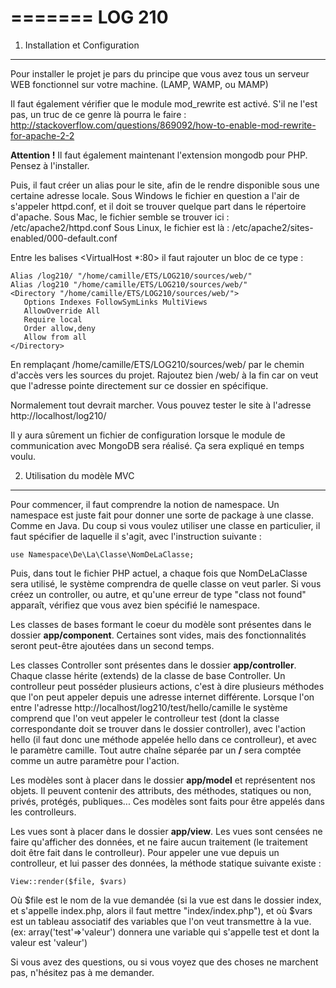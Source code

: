 =======
LOG 210
=======

1) Installation et Configuration
--------------------------------

Pour installer le projet je pars du principe que vous avez tous un serveur WEB
fonctionnel sur votre machine. (LAMP, WAMP, ou MAMP)

Il faut également vérifier que le module mod_rewrite est activé. S'il ne l'est
pas, un truc de ce genre là pourra le faire :
http://stackoverflow.com/questions/869092/how-to-enable-mod-rewrite-for-apache-2-2

**Attention !** Il faut également maintenant l'extension mongodb pour PHP.
Pensez à l'installer.

Puis, il faut créer un alias pour le site, afin de le rendre disponible sous une
certaine adresse locale.
Sous Windows le fichier en question a l'air de s'appeler httpd.conf, et il doit
se trouver quelque part dans le répertoire d'apache.
Sous Mac, le fichier semble se trouver ici : /etc/apache2/httpd.conf
Sous Linux, le fichier est là : /etc/apache2/sites-enabled/000-default.conf

Entre les balises <VirtualHost *:80> il faut rajouter un bloc de ce type :

    Alias /log210/ "/home/camille/ETS/LOG210/sources/web/"
    Alias /log210 "/home/camille/ETS/LOG210/sources/web/"
    <Directory "/home/camille/ETS/LOG210/sources/web/">
       Options Indexes FollowSymLinks MultiViews
       AllowOverride All
       Require local
       Order allow,deny
       Allow from all
    </Directory>

En remplaçant /home/camille/ETS/LOG210/sources/web/ par le chemin d'accès vers
les sources du projet. Rajoutez bien /web/ à la fin car on veut que l'adresse
pointe directement sur ce dossier en spécifique.

Normalement tout devrait marcher. Vous pouvez tester le site à l'adresse
http://localhost/log210/

Il y aura sûrement un fichier de configuration lorsque le module de
communication avec MongoDB sera réalisé. Ça sera expliqué en temps voulu.

2) Utilisation du modèle MVC
----------------------------

Pour commencer, il faut comprendre la notion de namespace. Un namespace est
juste fait pour donner une sorte de package à une classe. Comme en Java. Du coup
si vous voulez utiliser une classe en particulier, il faut spécifier de laquelle
il s'agit, avec l'instruction suivante :

    use Namespace\De\La\Classe\NomDeLaClasse;

Puis, dans tout le fichier PHP actuel, a chaque fois que NomDeLaClasse sera
utilisé, le système comprendra de quelle classe on veut parler.
Si vous créez un controller, ou autre, et qu'une erreur de type "class not
found" apparaît, vérifiez que vous avez bien spécifié le namespace.

Les classes de bases formant le coeur du modèle sont présentes dans le dossier
**app/component**. Certaines sont vides, mais des fonctionnalités seront
peut-être ajoutées dans un second temps.

Les classes Controller sont présentes dans le dossier **app/controller**. Chaque
classe hérite (extends) de la classe de base Controller. Un controlleur peut
posséder plusieurs actions, c'est à dire plusieurs méthodes que l'on peut
appeler depuis une adresse internet différente.
Lorsque l'on entre l'adresse http://localhost/log210/test/hello/camille le 
système comprend que l'on veut appeler le controlleur test (dont la classe
correspondante doit se trouver dans le dossier controller), avec l'action hello
(il faut donc une méthode appelée hello dans ce controlleur), et avec le
paramètre camille. Tout autre chaîne séparée par un **/** sera comptée comme un
autre paramètre pour l'action.

Les modèles sont à placer dans le dossier **app/model** et représentent nos
objets. Il peuvent contenir des attributs, des méthodes, statiques ou non,
privés, protégés, publiques... Ces modèles sont faits pour être appelés dans les
controlleurs.

Les vues sont à placer dans le dossier **app/view**. Les vues sont censées ne
faire qu'afficher des données, et ne faire aucun traitement (le traitement doit
être fait dans le controlleur). Pour appeler une vue depuis un controlleur, et
lui passer des données, la méthode statique suivante existe :

    View::render($file, $vars)

Où $file est le nom de la vue demandée (si la vue est dans le dossier index, et
s'appelle index.php, alors il faut mettre "index/index.php"), et où $vars est un
tableau associatif des variables que l'on veut transmettre à la vue. (ex:
array('test'=>'valeur') donnera une variable qui s'appelle test et dont la
valeur est 'valeur')

Si vous avez des questions, ou si vous voyez que des choses ne marchent pas,
n'hésitez pas à me demander.